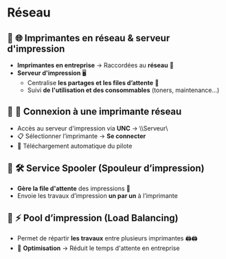 # Réseau

## 📌 **🌐 Imprimantes en réseau & serveur d'impression**

- **Imprimantes en entreprise** → Raccordées au **réseau** 📡
- **Serveur d'impression** 🖥️
  - Centralise **les partages et les files d’attente** 📑
  - Suivi **de l'utilisation et des consommables** (toners, maintenance...)



## 📌 **🔗 Connexion à une imprimante réseau**

- Accès au serveur d'impression via **UNC** → \\\Serveur\
- 📋 Sélectionner l’imprimante → **Se connecter**
- 🔄 Téléchargement automatique du pilote



## 📌 **🛠️ Service Spooler (Spouleur d’impression)**

- **Gère la file d'attente** des impressions 📄
- Envoie les travaux d’impression **un par un** à l’imprimante



## 📌 **⚡ Pool d’impression (Load Balancing)**

- Permet de répartir **les travaux** entre plusieurs imprimantes 🖨️🖨️
- 🚀 **Optimisation** → Réduit le temps d'attente en entreprise


